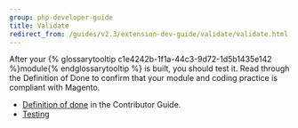 ```yaml
---
group: php-developer-guide
title: Validate
redirect_from: /guides/v2.3/extension-dev-guide/validate/validate.html
---
```


After your {% glossarytooltip c1e4242b-1f1a-44c3-9d72-1d5b1435e142 %}module{% endglossarytooltip %} is built, you should test it. Read through the Definition of Done to confirm that your module and coding practice is compliant with Magento.

* [Definition of done]({{page.baseurl}}/contribute/definition-of-done.html) in the Contributor Guide.
* [Testing]({{page.baseurl}}/extension-development/test.html)

